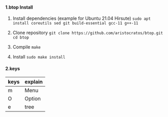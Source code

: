 #### 1.btop Install
1. Install dependencies (example for Ubuntu 21.04 Hirsute)
`sudo apt install coreutils sed git build-essential gcc-11 g++-11`

2. Clone repository
`git clone https://github.com/aristocratos/btop.git`
`cd btop`

3. Compile
`make`

4. Install
`sudo make install`

#### 2.keys
| keys | explain |
|------|---------|
| m    | Menu    |
| O    | Option  |
| e    | tree    |
